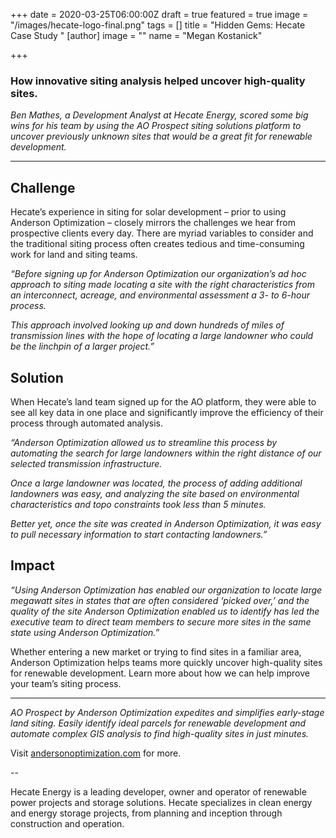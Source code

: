 +++
date = 2020-03-25T06:00:00Z
draft = true
featured = true
image = "/images/hecate-logo-final.png"
tags = []
title = "Hidden Gems: Hecate Case Study "
[author]
image = ""
name = "Megan Kostanick"

+++
### How innovative siting analysis helped uncover high-quality sites.

_Ben Mathes, a Development Analyst at Hecate Energy, scored some big wins for his team by using the AO Prospect siting solutions platform to uncover previously unknown sites that would be a great fit for renewable development._

***

## **Challenge**

Hecate’s experience in siting for solar development – prior to using Anderson Optimization – closely mirrors the challenges we hear from prospective clients every day. There are myriad variables to consider and the traditional siting process often creates tedious and time-consuming work for land and siting teams. 

_“Before signing up for Anderson Optimization our organization’s ad hoc approach to siting made locating a site with the right characteristics from an interconnect, acreage, and environmental assessment a 3- to 6-hour process._ 

_This approach involved looking up and down hundreds of miles of transmission lines with the hope of locating a large landowner who could be the linchpin of a larger project.”_

## **Solution**

When Hecate’s land team signed up for the AO platform, they were able to see all key data in one place and significantly improve the efficiency of their process through automated analysis. 

_“Anderson Optimization allowed us to streamline this process by automating the search for large landowners within the right distance of our selected transmission infrastructure._ 

_Once a large landowner was located, the process of adding additional landowners was easy, and analyzing the site based on environmental characteristics and topo constraints took less than 5 minutes._

_Better yet, once the site was created in Anderson Optimization, it was easy to pull necessary information to start contacting landowners.”_

## **Impact**

_“Using Anderson Optimization has enabled our organization to locate large megawatt sites in states that are often considered ‘picked over,’ and the quality of the site Anderson Optimization enabled us to identify has led the executive team to direct team members to secure more sites in the same state using Anderson Optimization.”_ 

Whether entering a new market or trying to find sites in a familiar area, Anderson Optimization helps teams more quickly uncover high-quality sites for renewable development. Learn more about how we can help improve your team’s siting process.

***

_AO Prospect by Anderson Optimization expedites and simplifies early-stage land siting. Easily identify ideal parcels for renewable development and automate complex GIS analysis to find high-quality sites in just minutes._

Visit [andersonoptimization.com]() for more.

\--

Hecate Energy is a leading developer, owner and operator of renewable power projects and storage solutions. Hecate specializes in clean energy and energy storage projects, from planning and inception through construction and operation.